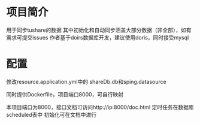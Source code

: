 # 项目简介
用于同步tushare的数据
其中初始化和自动同步涵盖大部分数据（非全部），如有需求可提交issues
作者基于doirs数据库开发，建议使用doris，同时接受mysql

# 配置
修改resource.application.yml中的
shareDb.db和sping.datasource

同时提供Dockerfile，项目端口8000，可自行映射

本项目端口为8000，接口文档可访问http://ip:8000/doc.html
定时任务在数据库scheduled表中
初始化可在文档中进行
